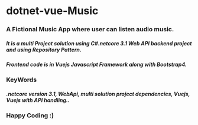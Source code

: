 # dotnet-vue-Music

 ### A Fictional Music App where user can listen audio music. 

##### It is a multi Project solution using C#.netcore 3.1 Web API backend project and using Repository Pattern.

##### Frontend code is in Vuejs Javascript Framework along with Bootstrap4.

### KeyWords

##### .netcore version 3.1, WebApi, multi solution project dependencies, Vuejs, Vuejs with API handling..

### Happy Coding :)